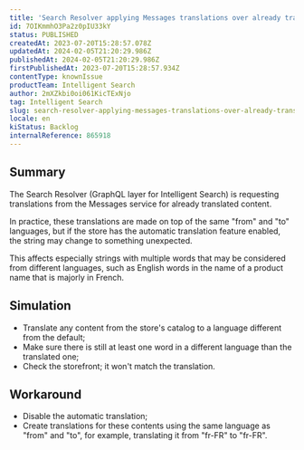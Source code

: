```yaml
---
title: 'Search Resolver applying Messages translations over already translated content'
id: 7OIKmmhO3Pa2z0pIU33kY
status: PUBLISHED
createdAt: 2023-07-20T15:28:57.078Z
updatedAt: 2024-02-05T21:20:29.986Z
publishedAt: 2024-02-05T21:20:29.986Z
firstPublishedAt: 2023-07-20T15:28:57.934Z
contentType: knownIssue
productTeam: Intelligent Search
author: 2mXZkbi0oi061KicTExNjo
tag: Intelligent Search
slug: search-resolver-applying-messages-translations-over-already-translated-content
locale: en
kiStatus: Backlog
internalReference: 865918
---
```


## Summary


The Search Resolver (GraphQL layer for Intelligent Search) is requesting translations from the Messages service for already translated content.

In practice, these translations are made on top of the same "from" and "to" languages, but if the store has the automatic translation feature enabled, the string may change to something unexpected.

This affects especially strings with multiple words that may be considered from different languages, such as English words in the name of a product name that is majorly in French.


##

## Simulation



- Translate any content from the store's catalog to a language different from the default;
- Make sure there is still at least one word in a different language than the translated one;
- Check the storefront; it won't match the translation.


##

## Workaround



- Disable the automatic translation;
- Create translations for these contents using the same language as "from" and "to", for example, translating it from "fr-FR" to "fr-FR".



